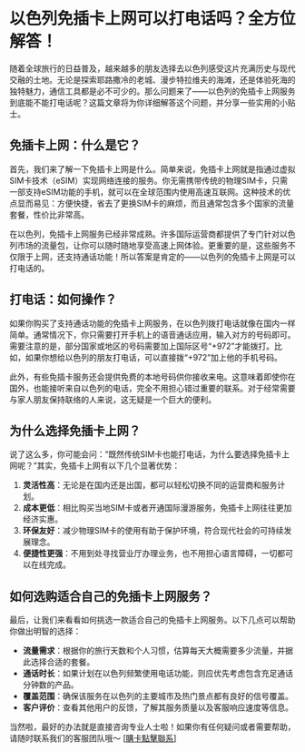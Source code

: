 # 以色列免插卡上网可以打电话吗？全方位解答！

随着全球旅行的日益普及，越来越多的朋友选择去以色列感受这片充满历史与现代交融的土地。无论是探索耶路撒冷的老城、漫步特拉维夫的海滩，还是体验死海的独特魅力，通信工具都是必不可少的。那么问题来了——以色列的免插卡上网服务到底能不能打电话呢？这篇文章将为你详细解答这个问题，并分享一些实用的小贴士。

## 免插卡上网：什么是它？

首先，我们来了解一下免插卡上网是什么。简单来说，免插卡上网就是指通过虚拟SIM卡技术（eSIM）实现网络连接的服务。你无需携带传统的物理SIM卡，只需一部支持eSIM功能的手机，就可以在全球范围内使用高速互联网。这种技术的优点显而易见：方便快捷，省去了更换SIM卡的麻烦，而且通常包含多个国家的流量套餐，性价比非常高。

在以色列，免插卡上网服务已经非常成熟。许多国际运营商都提供了专门针对以色列市场的流量包，让你可以随时随地享受高速上网体验。更重要的是，这些服务不仅限于上网，还支持通话功能！所以答案是肯定的——以色列的免插卡上网是可以打电话的。

## 打电话：如何操作？

如果你购买了支持通话功能的免插卡上网服务，在以色列拨打电话就像在国内一样简单。通常情况下，你只需要打开手机上的语音通话应用，输入对方的号码即可。需要注意的是，部分国家或地区的号码需要加上国际区号“+972”才能拨打。比如，如果你想给以色列的朋友打电话，可以直接拨“+972”加上他的手机号码。

此外，有些免插卡服务还会提供免费的本地号码供你接收来电。这意味着即使你在国外，也能接听来自以色列的电话，完全不用担心错过重要的联系。对于经常需要与家人朋友保持联络的人来说，这无疑是一个巨大的便利。

## 为什么选择免插卡上网？

说了这么多，你可能会问：“既然传统SIM卡也能打电话，为什么要选择免插卡上网呢？”其实，免插卡上网有以下几个显著优势：

1. **灵活性高**：无论是在国内还是出国，都可以轻松切换不同的运营商和服务计划。
2. **成本更低**：相比购买当地SIM卡或者开通国际漫游服务，免插卡上网往往更加经济实惠。
3. **环保友好**：减少物理SIM卡的使用有助于保护环境，符合现代社会的可持续发展理念。
4. **便捷性更强**：不用到处寻找营业厅办理业务，也不用担心语言障碍，一切都可以在线完成。

## 如何选购适合自己的免插卡上网服务？

最后，让我们来看看如何挑选一款适合自己的免插卡上网服务。以下几点可以帮助你做出明智的选择：

- **流量需求**：根据你的旅行天数和个人习惯，估算每天大概需要多少流量，并据此选择合适的套餐。
- **通话时长**：如果计划在以色列频繁使用电话功能，则应优先考虑包含充足通话分钟数的产品。
- **覆盖范围**：确保该服务在以色列的主要城市及热门景点都有良好的信号覆盖。
- **客户评价**：查看其他用户的反馈，了解其服务质量以及客服响应速度等信息。

当然啦，最好的办法就是直接咨询专业人士啦！如果你有任何疑问或者需要帮助，请随时联系我们的客服团队哦～ [[購卡點擊聯系](https://t.me/s/esim1088)]